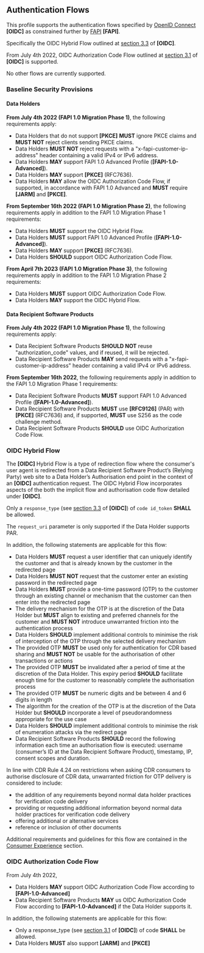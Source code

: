 ## Authentication Flows
This profile supports the authentication flows specified by [OpenID Connect](https://openid.net/specs/openid-connect-core-1_0.html) **[OIDC]** as constrained further by [FAPI](https://openid.net/wg/fapi/) **[FAPI]**.

Specifically the OIDC Hybrid Flow outlined at [section 3.3](https://openid.net/specs/openid-connect-core-1_0.html#HybridFlowAuth) of **[OIDC]**.

From July 4th 2022, OIDC Authorization Code Flow outlined at [section 3.1](https://openid.net/specs/openid-connect-core-1_0.html#CodeFlowAuth)  of **[OIDC]** is supported.

No other flows are currently supported.

### Baseline Security Provisions

#### Data Holders
**From July 4th 2022 (FAPI 1.0 Migration Phase 1)**, the following requirements apply:

*	Data Holders that do not support **[PKCE]** **MUST** ignore PKCE claims and **MUST NOT** reject clients sending PKCE claims.
* Data Holders **MUST NOT** reject requests with a "x-fapi-customer-ip-address" header containing a valid IPv4 or IPv6 address.
*	Data Holders **MAY** support FAPI 1.0 Advanced Profile (**[FAPI-1.0-Advanced]**).
*	Data Holders **MAY** support **[PKCE]** (RFC7636).
*	Data Holders **MAY** allow the OIDC Authorization Code Flow, if supported, in accordance with FAPI 1.0 Advanced and **MUST** require **[JARM]** and **[PKCE]**.

**From September 16th 2022 (FAPI 1.0 Migration Phase 2)**, the following requirements apply in addition to the FAPI 1.0 Migration Phase 1 requirements:

*	Data Holders **MUST** support the OIDC Hybrid Flow.
*	Data Holders **MUST** support FAPI 1.0 Advanced Profile (**[FAPI-1.0-Advanced]**).
*	Data Holders **MAY** support **[PKCE]** (RFC7636).
*	Data Holders **SHOULD** support OIDC Authorization Code Flow.

**From April 7th 2023 (FAPI 1.0 Migration Phase 3)**, the following requirements apply in addition to the FAPI 1.0 Migration Phase 2 requirements:

*	Data Holders **MUST** support OIDC Authorization Code Flow.
*	Data Holders **MAY** support the OIDC Hybrid Flow.

#### Data Recipient Software Products

**From July 4th 2022 (FAPI 1.0 Migration Phase 1)**, the following requirements apply:

*	Data Recipient Software Products **SHOULD NOT** reuse "authorization_code" values, and if reused, it will be rejected.
* Data Recipient Software Products **MAY** send requests with a "x-fapi-customer-ip-address" header containing a valid IPv4 or IPv6 address.


**From September 16th 2022**, the following requirements apply in addition to the FAPI 1.0 Migration Phase 1 requirements:

*	Data Recipient Software Products **MUST** support FAPI 1.0 Advanced Profile (**[FAPI-1.0-Advanced]**).
* Data Recipient Software Products **MUST** use **[RFC9126]** (PAR) with **[PKCE]** (RFC7636) and, if supported, **MUST** use S256 as the code challenge method.
*	Data Recipient Software Products **SHOULD** use OIDC Authorization Code Flow.

<a id="hybrid-flow"></a>
### OIDC Hybrid Flow
The **[OIDC]** Hybrid Flow is a type of redirection flow where the consumer's user
agent is redirected from a Data Recipient Software Product’s (Relying Party) web site to a Data
Holder’s Authorisation end point in the context of an **[OIDC]** authentication
request. The OIDC Hybrid Flow incorporates aspects of the both the implicit flow and
authorisation code flow detailed under **[OIDC]**.

Only a `response_type` (see [section 3.3](https://openid.net/specs/openid-connect-core-1_0.html#HybridFlowAuth) of **[OIDC]**) of `code id_token` **SHALL** be allowed.

The `request_uri` parameter is only supported if the Data Holder supports PAR.

In addition, the following statements are applicable for this flow:

- Data Holders **MUST** request a user identifier that can uniquely identify the customer and that is already known by the customer in the redirected page
- Data Holders **MUST NOT** request that the customer enter an existing password in the redirected page
- Data Holders **MUST** provide a one-time password (OTP) to the customer through an existing channel or mechanism that the customer can then enter into the redirected page
- The delivery mechanism for the OTP is at the discretion of the Data Holder but **MUST** align to existing and preferred channels for the customer and **MUST NOT** introduce unwarranted friction into the authentication process
- Data Holders **SHOULD** implement additional controls to minimise the risk of interception of the OTP through the selected delivery mechanism
- The provided OTP **MUST** be used only for authentication for CDR based sharing and **MUST NOT** be usable for the authorisation of other transactions or actions
- The provided OTP **MUST** be invalidated after a period of time at the discretion of the Data Holder.  This expiry period **SHOULD** facilitate enough time for the customer to reasonably complete the authorisation process
- The provided OTP **MUST** be numeric digits and be between 4 and 6 digits in length
- The algorithm for the creation of the OTP is at the discretion of the Data Holder but **SHOULD** incorporate a level of pseudorandomness appropriate for the use case
- Data Holders **SHOULD** implement additional controls to minimise the risk of enumeration attacks via the redirect page
- Data Recipient Software Products **SHOULD** record the following information each time an authorisation flow is executed: username (consumer’s ID at the Data Recipient Software Product), timestamp, IP, consent scopes and duration.

In line with CDR Rule 4.24 on restrictions when asking CDR consumers to authorise disclosure of CDR data, unwarranted friction for OTP delivery is considered to include:

- the addition of any requirements beyond normal data holder practices for verification code delivery
- providing or requesting additional information beyond normal data holder practices for verification code delivery
- offering additional or alternative services
- reference or inclusion of other documents

Additional requirements and guidelines for this flow are contained in the [Consumer Experience](#consumer-experience) section.

<a id="authorization-code-flow"></a>
### OIDC Authorization Code Flow

From July 4th 2022,
* Data Holders **MAY** support OIDC Authorization Code Flow according to **[FAPI-1.0-Advanced]**
* Data Recipient Software Products **MAY** us OIDC Authorization Code Flow according to **[FAPI-1.0-Advanced]** if the Data Holder supports it.

In addition, the following statements are applicable for this flow:

* Only a response_type (see [section 3.1](https://openid.net/specs/openid-connect-core-1_0.html#CodeFlowAuth) of **[OIDC]**) of code **SHALL** be allowed.
* Data Holders **MUST** also support **[JARM]** and **[PKCE]**
